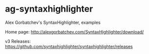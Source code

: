 # ag-syntaxhighlighter
Alex Gorbatchev's SyntaxHighlighter, examples

Home page: http://alexgorbatchev.com/SyntaxHighlighter/download/

v3 Releases: https://github.com/syntaxhighlighter/syntaxhighlighter/releases
